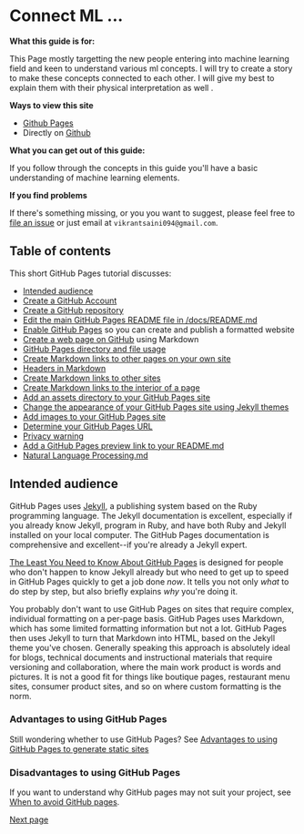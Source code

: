 # Connect ML ...

**What this guide is for:** 

This Page mostly targetting the new people entering into machine learning field and keen to understand various ml concepts. I will try to create a story to make these concepts connected to each other. I will give my best to explain them with their physical interpretation as well .


**Ways to view this site**
* [Github Pages](https://vikrant094.github.io/connectsMLDots/)
* Directly on [Github](https://github.com/vikrant094/connectsMLDots/) 



**What you can get out of this guide:**  

If you follow through the concepts in this guide you'll have a basic understanding of machine learning elements. 

**If you find problems**

If there's something missing, or you you want to suggest, please feel free to [file an issue](https://github.com/vikrant094/connectsMLDots/issues)
or just email at `vikrantsaini094@gmail.com`.

## Table of contents

This short GitHub Pages tutorial discusses:

* [Intended audience](#intended-audience)
* [Create a GitHub Account](creating-github-account.md)
* [Create a GitHub repository](creating-github-repository.md)
* [Edit the main GitHub Pages README file in /docs/README.md](github-pages-create-readme.md)
* [Enable GitHub Pages](enable-github-pages.md) so you can create and publish a formatted website 
* [Create a web page on GitHub](create-page-github.md) using Markdown
* [GitHub Pages directory and file usage](github-pages-directory-file-usage.md)
* [Create Markdown links to other pages on your own site](markdown-links.md)
* [Headers in Markdown](markdown-headers.md)
* [Create Markdown links to other sites](markdown-links-to-other-sites.md)
* [Create Markdown links to the interior of a page](markdown-link-page-interior.md)
* [Add an assets directory to your GitHub Pages site](adding-assets-directory-github-pages.md)
* [Change the appearance of your GitHub Pages site using Jekyll themes](github-pages-jekyll-themes.md)
* [Add images to your GitHub Pages site](adding-images-github-pages-site.md)
* [Determine your GitHub Pages URL](github-pages-url.md)
* [Privacy warning](privacy-warning.md)
* [Add a GitHub Pages preview link to your README.md](add-github-pages-preview.md)
* [Natural Language Processing.md](natural-language-processing.md)


## Intended audience

GitHub Pages uses [Jekyll](https://jekyllrb.com), a publishing system based on the Ruby programming language. The Jekyll documentation is excellent, especially if you already know Jekyll, program in Ruby, and have both Ruby and Jekyll installed on your local computer. The GitHub Pages documentation is comprehensive and excellent--if you're already a Jekyll expert.

[The Least You Need to Know About GitHub Pages](./) is designed for people who don't happen to know Jekyll already but who need to get up to speed in GitHub Pages quickly to get a job done *now*. It tells you not only *what* to do step by step,
but also briefly explains *why* you're doing it.

You probably don't want to use GitHub Pages on sites that require complex, individual formatting on a per-page basis. 
GitHub Pages uses Markdown, which has some limited formatting information but not a lot.
GitHub Pages then uses Jekyll to turn that Markdown into HTML, based on the Jekyll theme you've chosen. Generally speaking this approach is
absolutely ideal for blogs, technical documents and instructional materials that require versioning and collaboration, where the
main work product is words and pictures. It is not a good fit for things like boutique pages, restaurant menu sites, consumer product sites, and so on where
custom formatting is the norm. 

### Advantages to using GitHub Pages

Still wondering whether to use GitHub Pages? See [Advantages to using GitHub Pages to generate static sites](github-pages-advantages.md)

### Disadvantages to using GitHub Pages

If you want to understand why GitHub pages may not suit your project, see [When to avoid GitHub pages](github-pages-disadvantages.md).

[Next page](creating-github-account.md)
